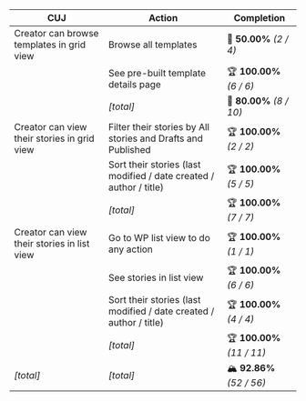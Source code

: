 | **CUJ**                                     | **Action**                                                         | **Completion**             |
| ------------------------------------------- | ------------------------------------------------------------------ | -------------------------- |
| Creator can browse templates in grid view   | Browse all templates                                               | 🛴 **50.00%** *(2 / 4)*    |
|                                             | See pre-built template details page                                | 🏆 **100.00%** *(6 / 6)*   |
|                                             | *[total]*                                                          | 🛴 **80.00%** *(8 / 10)*   |
| Creator can view their stories in grid view | Filter their stories by All stories and Drafts and Published       | 🏆 **100.00%** *(2 / 2)*   |
|                                             | Sort their stories (last modified / date created / author / title) | 🏆 **100.00%** *(5 / 5)*   |
|                                             | *[total]*                                                          | 🏆 **100.00%** *(7 / 7)*   |
| Creator can view their stories in list view | Go to WP list view to do any action                                | 🏆 **100.00%** *(1 / 1)*   |
|                                             | See stories in list view                                           | 🏆 **100.00%** *(6 / 6)*   |
|                                             | Sort their stories (last modified / date created / author / title) | 🏆 **100.00%** *(4 / 4)*   |
|                                             | *[total]*                                                          | 🏆 **100.00%** *(11 / 11)* |
| *\[total\]*                                 | *\[total\]*                                                        | 🏔️ **92.86%** *(52 / 56)* |